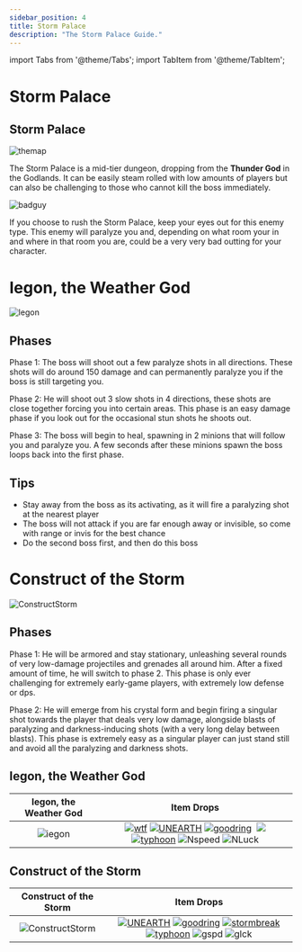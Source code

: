 ```yaml
---
sidebar_position: 4
title: Storm Palace
description: "The Storm Palace Guide."
---
```


import Tabs from '@theme/Tabs';
import TabItem from '@theme/TabItem';

# Storm Palace

<Tabs>
  <TabItem value="The Dungeon" label="The Dungeon" default>

## Storm Palace

![themap](https://i.imgur.com/p7qObjm.png)

The Storm Palace is a mid-tier dungeon, dropping from the **Thunder God** in the Godlands. It can be easily steam rolled with low amounts of players but can also be challenging to those who cannot kill the boss immediately. 

![badguy](https://i.imgur.com/WavENUh.png)

If you choose to rush the Storm Palace, keep your eyes out for this enemy type. This enemy will paralyze you and, depending on what room your in and where in that room you are, could be a very very bad outting for your character.

  </TabItem>
  <TabItem value="The First Boss" label="The First Boss">

# Iegon, the Weather God

![Iegon](https://cdn.discordapp.com/attachments/953134990428868629/990767833711530034/Layer_1.png)

## Phases

Phase 1: The boss will shoot out a few paralyze shots in all directions. These shots will do around 150 damage and can permanently paralyze you if the boss is still targeting you.

Phase 2: He will shoot out 3 slow shots in 4 directions, these shots are close together forcing you into certain areas. This phase is an easy damage phase if you look out for the occasional stun shots he shoots out.

Phase 3: The boss will begin to heal, spawning in 2 minions that will follow you and paralyze you. A few seconds after these minions spawn the boss loops back into the first phase.

## Tips

<ul>
<li>Stay away from the boss as its activating, as it will fire a paralyzing shot at the nearest player</li>

<li>The boss will not attack if you are far enough away or invisible, so come with range or invis for the best chance</li>

<li>Do the second boss first, and then do this boss</li>
</ul>

  </TabItem>
  <TabItem value="The Second Boss" label="The Second Boss">

# Construct of the Storm

![ConstructStorm](https://cdn.discordapp.com/attachments/953134990428868629/991164388339884053/unknown.png)

## Phases 

Phase 1: He will be armored and stay stationary, unleashing several rounds of very low-damage projectiles and grenades all around him. After a fixed amount of time, he will switch to phase 2. This phase is only ever challenging for extremely early-game players, with extremely low defense or dps.

Phase 2: He will emerge from his crystal form and begin firing a singular shot towards the player that deals very low damage, alongside blasts of paralyzing and darkness-inducing shots (with a very long delay between blasts). This phase is extremely easy as a singular player can just stand still and avoid all the paralyzing and darkness shots.

  </TabItem>
  <TabItem value="Item Drops" label="Item Drops">

## Iegon, the Weather God

Iegon, the Weather God   |  Item Drops
:-------------------------:|:-------------------------:
![iegon](https://cdn.discordapp.com/attachments/953134990428868629/990767833711530034/Layer_1.png)  | [![wtf](https://vwiki.valorserver.com/api/item/picture/insurgency%20amulet)](https://wiki.valorserver.com/docs/items/rings/legendary/insurgency_amulet) [![UNEARTH](https://vwiki.valorserver.com/api/item/picture/dagger%20of%20unearthly%20storms)](https://wiki.valorserver.com/docs/items/weapons/daggers/ut/dagger_of_unearthly_storms) [![goodring](https://vwiki.valorserver.com/api/item/picture/ring%20of%20the%20storm%20gods)](https://wiki.valorserver.com/docs/items/rings/ut/ring_of_the_storm_gods) [![]()]() [![](https://vwiki.valorserver.com/api/item/picture/stormbreaker)](https://wiki.valorserver.com/docs/items/abilities/shield/ut/stormbreaker) [![typhoon](https://vwiki.valorserver.com/api/item/picture/typhoon%20wand)](https://wiki.valorserver.com/docs/items/weapons/wands/ut/typhoon_wand) ![Nspeed](https://vwiki.valorserver.com/api/item/picture/potion%20of%20speed) ![NLuck](https://vwiki.valorserver.com/api/item/picture/potion%20of%20luck)

## Construct of the Storm

Construct of the Storm |  Item Drops
:-------------------------:|:-------------------------:
![ConstructStorm](https://cdn.discordapp.com/attachments/953134990428868629/991164388339884053/unknown.png)  |  [![UNEARTH](https://vwiki.valorserver.com/api/item/picture/dagger%20of%20unearthly%20storms)](https://wiki.valorserver.com/docs/items/weapons/daggers/ut/dagger_of_unearthly_storms) [![goodring](https://vwiki.valorserver.com/api/item/picture/ring%20of%20the%20storm%20gods)](https://wiki.valorserver.com/docs/items/rings/ut/ring_of_the_storm_gods)  [![stormbreak](https://vwiki.valorserver.com/api/item/picture/stormbreaker)](https://wiki.valorserver.com/docs/items/abilities/shield/ut/stormbreaker) [![typhoon](https://vwiki.valorserver.com/api/item/picture/typhoon%20wand)](https://wiki.valorserver.com/docs/items/weapons/wands/ut/typhoon_wand) ![gspd](https://vwiki.valorserver.com/api/item/picture/greater%20potion%20of%20speed) ![glck](https://vwiki.valorserver.com/api/item/picture/greater%20potion%20of%20luck)

  </TabItem>
</Tabs>

